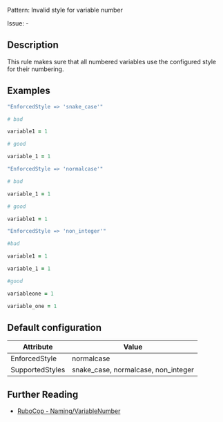 Pattern: Invalid style for variable number

Issue: -

## Description

This rule makes sure that all numbered variables use the configured style for their numbering.

## Examples

```ruby
"EnforcedStyle => 'snake_case'"

# bad

variable1 = 1

# good

variable_1 = 1
```
```ruby
"EnforcedStyle => 'normalcase'"

# bad

variable_1 = 1

# good

variable1 = 1
```
```ruby
"EnforcedStyle => 'non_integer'"

#bad

variable1 = 1

variable_1 = 1

#good

variableone = 1

variable_one = 1
```

## Default configuration

Attribute | Value
--- | ---
EnforcedStyle | normalcase
SupportedStyles | snake_case, normalcase, non_integer

## Further Reading

* [RuboCop - Naming/VariableNumber](https://docs.rubocop.org/rubocop/cops_naming.html#namingvariablenumber)
